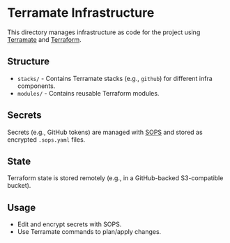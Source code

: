 # Terramate Infrastructure

This directory manages infrastructure as code for the project using [Terramate](https://terramate.io/) and [Terraform](https://www.terraform.io/).

## Structure

- `stacks/` - Contains Terramate stacks (e.g., `github`) for different infra components.
- `modules/` - Contains reusable Terraform modules.

## Secrets

Secrets (e.g., GitHub tokens) are managed with [SOPS](https://github.com/mozilla/sops) and stored as encrypted `.sops.yaml` files.

## State

Terraform state is stored remotely (e.g., in a GitHub-backed S3-compatible bucket).

## Usage

- Edit and encrypt secrets with SOPS.
- Use Terramate commands to plan/apply changes.
